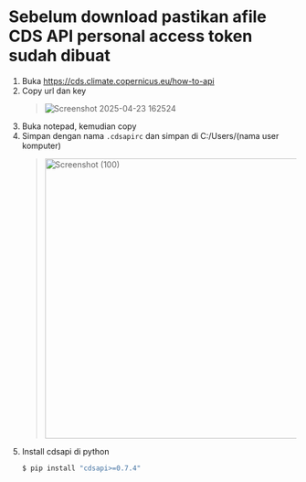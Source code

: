 # Sebelum download pastikan afile CDS API personal access token sudah dibuat

1. Buka https://cds.climate.copernicus.eu/how-to-api
2. Copy url dan key
   > ![Screenshot 2025-04-23 162524](https://github.com/user-attachments/assets/389be34a-0a61-4a4e-bf82-f4e0ef33b5d9)
4. Buka notepad, kemudian copy
5. Simpan dengan nama `.cdsapirc` dan simpan di C:/Users/(nama user komputer)
   > <img width="490" alt="Screenshot (100)" src="https://github.com/user-attachments/assets/66eaeeea-e2b5-4b4a-b362-9e34a9fd8fd8" />
6. Install cdsapi di python
   ```bash
   $ pip install "cdsapi>=0.7.4"

